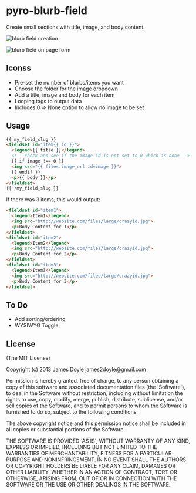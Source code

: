 pyro-blurb-field
===============

Create small sections with title, image, and body content.

![blurb field creation](http://ohdoylerules.com/wp-content/uploads/2013/03/Screen-Shot-2013-03-13-at-3.38.39-PM.png)

![blurb field on page form](http://ohdoylerules.com/wp-content/uploads/2013/03/Screen-Shot-2013-03-13-at-3.38.21-PM.png)

Iconss
--------

* Pre-set the number of blurbs/items you want
* Choose the folder for the image dropdown
* Add a title, image and body for each item
* Looping tags to output data
* Includes 0 => None option to allow no image to be set

Usage
-----

``` html
{{ my_field_slug }}
<fieldset id="item{{ id }}">
  <legend>{{ title }}</legend>
  <!-- check and see if the image id is not set to 0 which is none -->
  {{ if image !== 0 }}
  <img src="{{ files:image_url id=image }}">
  {{ endif }}
  <p>{{ body }}</p>
</fieldset>
{{ /my_field_slug }}
```

If there was 3 items, this would output:

``` html
<fieldset id="item1">
  <legend>Item1</legend>
  <img src="http://website.com/files/large/crazyid.jpg">
  <p>Body Content for 1</p>
</fieldset>
<fieldset id="item2">
  <legend>Item2</legend>
  <img src="http://website.com/files/large/crazyid.jpg">
  <p>Body Content for 2</p>
</fieldset>
<fieldset id="item3">
  <legend>Item3</legend>
  <img src="http://website.com/files/large/crazyid.jpg">
  <p>Body Content for 3</p>
</fieldset>
```

To Do
-----

* Add sorting/ordering
* WYSIWYG Toggle

License
-------

(The MIT License)

Copyright (c) 2013 James Doyle <james2doyle@gmail.com>

Permission is hereby granted, free of charge, to any person obtaining
a copy of this software and associated documentation files (the
'Software'), to deal in the Software without restriction, including
without limitation the rights to use, copy, modify, merge, publish,
distribute, sublicense, and/or sell copies of the Software, and to
permit persons to whom the Software is furnished to do so, subject to
the following conditions:

The above copyright notice and this permission notice shall be
included in all copies or substantial portions of the Software.

THE SOFTWARE IS PROVIDED 'AS IS', WITHOUT WARRANTY OF ANY KIND,
EXPRESS OR IMPLIED, INCLUDING BUT NOT LIMITED TO THE WARRANTIES OF
MERCHANTABILITY, FITNESS FOR A PARTICULAR PURPOSE AND NONINFRINGEMENT.
IN NO EVENT SHALL THE AUTHORS OR COPYRIGHT HOLDERS BE LIABLE FOR ANY
CLAIM, DAMAGES OR OTHER LIABILITY, WHETHER IN AN ACTION OF CONTRACT,
TORT OR OTHERWISE, ARISING FROM, OUT OF OR IN CONNECTION WITH THE
SOFTWARE OR THE USE OR OTHER DEALINGS IN THE SOFTWARE.